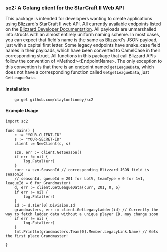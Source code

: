 ### sc2: A Golang client for the StarCraft II Web API

This package is intended for developers wanting to create applications using Blizzard's StarCraft II web API. All currently available endpoints listed on the [Blizzard Developer Documentation](https://develop.battle.net/documentation/api-reference/starcraft-2-community-api).
All payloads are unmarshalled into structs with an almost entirely uniform naming scheme. In most cases, you can expect that field's name is the same as Blizzard's JSON payload, just with a capital first letter. Some legacy endpoints have snake\_case field names in their payloads, which have been converted to CamelCase in their corresponding struct. 
All functions in this package that call Blizzard APIs follow the convention of \<Method\>\<EndpointName\>. The only exception to this convention is that there is an endpoint named `getLeagueData`, which does not have a corresponding function called `GetgetLeagueData`, just `GetLeagueData`.

#### Installation
```
    go get github.com/claytonfinney/sc2
```

#### Example Usage
```{go}
import sc2

func main() {
    c := "YOUR-CLIENT-ID"
    s := "YOUR-SECRET-ID"
    client := NewClient(c, s)

    szn, err := client.GetSeason()
    if err != nil {
        log.Fatal(err)
    }
    curr := szn.SeasonId // corresponding Blizzard JSON field is seasonId
    // seasonId, queueId = 201 for LotV, teamType = 0 for 1v1, leagueId = 6 for Grandmaster)
    d, err := client.GetLeagueData(curr, 201, 0, 6)    
    if err != nil {
        log.Fatal(err) 
    }
    id := d.Tier[0].Division.Id
    grandmasters, err := client.GetLegacyLadder(id) // Currently the way to fetch ladder data without a unique player ID, may change soon
    if err != nil {
        log.Fatal(err)
    }
    fmt.Println(grandmasters.Team[0].Member.LegacyLink.Name) // Gets the first place Grandmaster!
    
}

```
